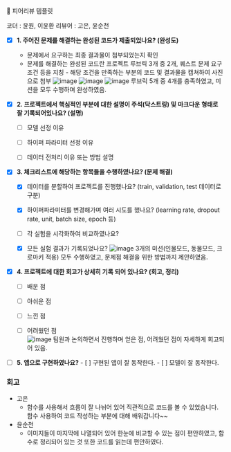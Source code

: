 🤔 피어리뷰 템플릿

코더 : 윤원, 이윤환
리뷰어 : 고은, 윤순천

- [x] **1. 주어진 문제를 해결하는 완성된 코드가 제출되었나요? (완성도)**

  - 문제에서 요구하는 최종 결과물이 첨부되었는지 확인
  - 문제를 해결하는 완성된 코드란 프로젝트 루브릭 3개 중 2개,
    퀘스트 문제 요구조건 등을 지칭 - 해당 조건을 만족하는 부분의 코드 및 결과물을 캡쳐하여 사진으로 첨부
![image](https://github.com/user-attachments/assets/b6b2b029-091e-4d26-8a5f-399b5da7932a)
![image](https://github.com/user-attachments/assets/484c0d4e-0652-4e89-b44b-8667d08448f3)
![image](https://github.com/user-attachments/assets/d96612a7-e8d6-44e5-bc6e-86ae610f9608)
루브릭 5개 중 4개를 충족하였고, 미션을 모두 수행하며 완성하였음.
    

- [X] **2. 프로젝트에서 핵심적인 부분에 대한 설명이 주석(닥스트링) 및 마크다운 형태로 잘 기록되어있나요? (설명)**

  - [ ] 모델 선정 이유
  - [ ] 하이퍼 파라미터 선정 이유
  - [ ] 데이터 전처리 이유 또는 방법 설명


- [x] **3. 체크리스트에 해당하는 항목들을 수행하였나요? (문제 해결)**

  - [x] 데이터를 분할하여 프로젝트를 진행했나요? (train, validation, test 데이터로 구분)
  - [x] 하이퍼파라미터를 변경해가며 여러 시도를 했나요? (learning rate, dropout rate, unit, batch size, epoch 등)
  - [ ] 각 실험을 시각화하여 비교하였나요?
  - [x] 모든 실험 결과가 기록되었나요?
![image](https://github.com/user-attachments/assets/d9e32c85-4680-4cec-978a-16274685ddb0)
3개의 미션(인물모드, 동물모드, 크로마키 적용) 모두 수행하였고, 문제점 해결을 위한 방법까지 제안하였음.



- [x] **4. 프로젝트에 대한 회고가 상세히 기록 되어 있나요? (회고, 정리)**

  - [ ] 배운 점
  - [ ] 아쉬운 점
  - [ ] 느낀 점
  - [ ] 어려웠던 점        
![image](https://github.com/user-attachments/assets/20d7b02b-455e-48ce-a1f1-8355f373cf29)
팀원과 논의하면서 진행하며 얻은 점, 어려웠던 점이 자세하게 회고되어 있음.


- [ ] **5. 앱으로 구현하였나요?** - [ ] 구현된 앱이 잘 동작한다. - [ ] 모델이 잘 동작한다.


### 회고
- 고은
    - 함수를 사용해서 흐름이 잘 나뉘어 있어 직관적으로 코드를 볼 수 있었습니다. 함수 사용하여 코드 작성하는 부분에 대해 배워갑니다~~
- 윤순천
    - 이미지들이 마지막에 나열되어 있어 한눈에 비교할 수 있는 점이 편안하였고, 함수로 정리되어 있는 것 또한 코드를 읽는데 편안하였다.
